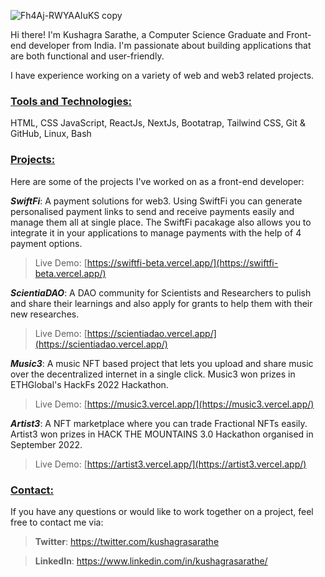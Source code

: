 ![Fh4Aj-RWYAAIuKS copy](https://user-images.githubusercontent.com/76868364/206901005-954fa5a4-27b0-4138-a9ad-bb1ebe709887.jpg)

Hi there! I'm Kushagra Sarathe, a Computer Science Graduate and Front-end developer from India. I'm passionate about building applications that are both functional and user-friendly. 

I have experience working on a variety of web and web3 related projects.

### <u>Tools and Technologies:</u>
HTML, CSS JavaScript, ReactJs, NextJs, Bootatrap, Tailwind CSS, Git & GitHub, Linux, Bash

### <u>Projects:</u>

Here are some of the projects I've worked on as a front-end developer:

***SwiftFi***: A payment solutions for web3. Using SwiftFi you can generate personalised payment links to send and receive payments easily and manage them all at single place. The SwiftFi pacakage also allows you to integrate it in your applications to manage payments with the help of 4 payment options.

> Live Demo: <u>[https://swiftfi-beta.vercel.app/](https://swiftfi-beta.vercel.app/)</u>

***ScientiaDAO***: A DAO community for Scientists and Researchers to pulish and share their learnings and also apply for grants to help them with their new researches.

> Live Demo: <u>[https://scientiadao.vercel.app/](https://scientiadao.vercel.app/)</u>

***Music3***: A music NFT based project that lets you upload and share music over the decentralized internet in a single click. Music3 won prizes in ETHGlobal's HackFs 2022 Hackathon.

> Live Demo: <u>[https://music3.vercel.app/](https://music3.vercel.app/)</u>

***Artist3***: A NFT marketplace where you can trade Fractional NFTs easily. Artist3 won prizes in HACK THE MOUNTAINS 3.0 Hackathon organised in September 2022.

> Live Demo: <u>[https://artist3.vercel.app/](https://artist3.vercel.app/)</u>

### <u>Contact:</u>
If you have any questions or would like to work together on a project, feel free to contact me via:

<!-- > **Email**: <u>kushagrasarathe@gmail.com</u> -->

> **Twitter**: <u>https://twitter.com/kushagrasarathe</u>

> **LinkedIn**: <u>https://www.linkedin.com/in/kushagrasarathe/</u>
